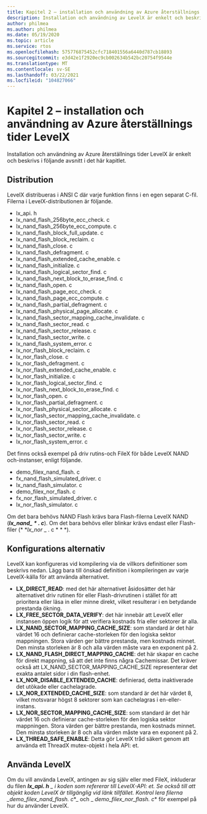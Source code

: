 ```yaml
---
title: Kapitel 2 – installation och användning av Azure återställnings tider LevelX
description: Installation och användning av LevelX är enkelt och beskrivs i följande avsnitt i det här kapitlet.
author: philmea
ms.author: philmea
ms.date: 05/19/2020
ms.topic: article
ms.service: rtos
ms.openlocfilehash: 575776875452cfc718401556a6440d787cb18893
ms.sourcegitcommit: e3d42e1f2920ec9cb002634b542bc20754f9544e
ms.translationtype: MT
ms.contentlocale: sv-SE
ms.lasthandoff: 03/22/2021
ms.locfileid: "104827066"
---
```

# <a name="chapter-2---installation-and-use-of-azure-rtos-levelx"></a>Kapitel 2 – installation och användning av Azure återställnings tider LevelX

Installation och användning av Azure återställnings tider LevelX är enkelt och beskrivs i följande avsnitt i det här kapitlet.

## <a name="distribution"></a>Distribution

LevelX distribueras i ANSI C där varje funktion finns i en egen separat C-fil. Filerna i LevelX-distributionen är följande.
- lx_api. h
- lx_nand_flash_256byte_ecc_check. c
- lx_nand_flash_256byte_ecc_compute. c
- lx_nand_flash_block_full_update. c
- lx_nand_flash_block_reclaim. c
- lx_nand_flash_close. c
- lx_nand_flash_defragment. c  
- lx_nand_flash_extended_cache_enable. c
- lx_nand_flash_initialize. c
- lx_nand_flash_logical_sector_find. c
- lx_nand_flash_next_block_to_erase_find. c
- lx_nand_flash_open. c
- lx_nand_flash_page_ecc_check. c
- lx_nand_flash_page_ecc_compute. c  
- lx_nand_flash_partial_defragment. c
- lx_nand_flash_physical_page_allocate. c
- lx_nand_flash_sector_mapping_cache_invalidate. c
- lx_nand_flash_sector_read. c
- lx_nand_flash_sector_release. c
- lx_nand_flash_sector_write. c
- lx_nand_flash_system_error. c
- lx_nor_flash_block_reclaim. c
- lx_nor_flash_close. c
- lx_nor_flash_defragment. c  
- lx_nor_flash_extended_cache_enable. c
- lx_nor_flash_initialize. c
- lx_nor_flash_logical_sector_find. c
- lx_nor_flash_next_block_to_erase_find. c
- lx_nor_flash_open. c
- lx_nor_flash_partial_defragment. c
- lx_nor_flash_physical_sector_allocate. c
- lx_nor_flash_sector_mapping_cache_invalidate. c
- lx_nor_flash_sector_read. c
- lx_nor_flash_sector_release. c
- lx_nor_flash_sector_write. c
- lx_nor_flash_system_error. c

Det finns också exempel på driv rutins-och FileX för både LevelX NAND och-instanser, enligt följande.

- demo_filex_nand_flash. c  
- fx_nand_flash_simulated_driver. c
- lx_nand_flash_simulator. c
- demo_filex_nor_flash. c  
- fx_nor_flash_simulated_driver. c
- lx_nor_flash_simulator. c

Om det bara behövs NAND Flash krävs bara Flash-filerna LevelX NAND (***lx_nand_ \* . c***). Om det bara behövs eller blinkar krävs endast eller Flash-filer (* *_lx_nor_ \_ . c * * *).

## <a name="configuration-options"></a>Konfigurations alternativ

LevelX kan konfigureras vid kompilering via de villkors definitioner som beskrivs nedan. Lägg bara till önskad definition i kompileringen av varje LevelX-källa för att använda alternativet.

- **LX_DIRECT_READ**: med det här alternativet åsidosätter det här alternativet driv rutinen för eller Flash-drivrutinen i stället för att prioritera eller läsa in eller minne direkt, vilket resulterar i en betydande prestanda ökning.
- **LX_FREE_SECTOR_DATA_VERIFY**: det här innebär att LevelX eller instansen öppen logik för att verifiera kostnads fria eller sektorer är alla.
- **LX_NAND_SECTOR_MAPPING_CACHE_SIZE**: som standard är det här värdet 16 och definierar cache-storleken för den logiska sektor mappningen. Stora värden ger bättre prestanda, men kostnads minnet. Den minsta storleken är 8 och alla värden måste vara en exponent på 2.
- **LX_NAND_FLASH_DIRECT_MAPPING_CACHE**: det här skapar en cache för direkt mappning, så att det inte finns några Cachemissar. Det kräver också att LX_NAND_SECTOR_MAPPING_CACHE_SIZE representerar det exakta antalet sidor i din flash-enhet.
- **LX_NOR_DISABLE_EXTENDED_CACHE**: definierad, detta inaktiverade det utökade eller cachelagrade.
- **LX_NOR_EXTENDED_CACHE_SIZE**: som standard är det här värdet 8, vilket motsvarar högst 8 sektorer som kan cachelagras i en-eller-instans.
- **LX_NOR_SECTOR_MAPPING_CACHE_SIZE**: som standard är det här värdet 16 och definierar cache-storleken för den logiska sektor mappningen. Stora värden ger bättre prestanda, men kostnads minnet. Den minsta storleken är 8 och alla värden måste vara en exponent på 2.
- **LX_THREAD_SAFE_ENABLE**: Detta gör LevelX tråd säkert genom att använda ett ThreadX mutex-objekt i hela API: et.

## <a name="using-levelx"></a>Använda LevelX

Om du vill använda LevelX, antingen av sig själv eller med FileX, inkluderar du filen ***lx_api. h** _ i koden som refererar till LevelX-API: et. Se också till att objekt koden LevelX är tillgänglig vid länk tillfället. Kontrol lera filerna _*_demo_filex_nand_flash. c_*_ och _ *_demo_filex_nor_flash. c_** för exempel på hur du använder LevelX.
